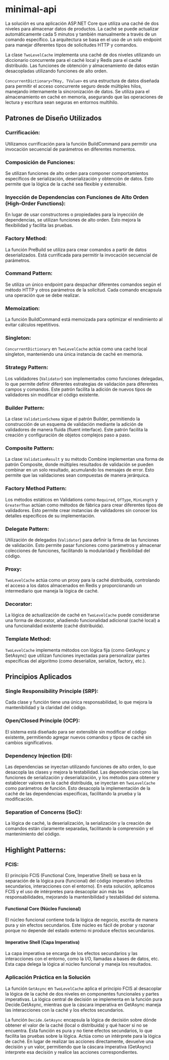# minimal-api

La solución es una aplicación ASP.NET Core que utiliza una caché de dos niveles para almacenar datos de productos. La caché se puede actualizar automáticamente cada 5 minutos y también manualmente a través de un comando específico. La arquitectura se basa en el uso de un solo endpoint para manejar diferentes tipos de solicitudes HTTP y comandos.

La clase `TwoLevelCache` implementa una caché de dos niveles utilizando un diccionario concurrente para el caché local y Redis para el caché distribuido. Las funciones de obtención y almacenamiento de datos están desacopladas utilizando funciones de alto orden.

`ConcurrentDictionary<TKey, TValue>` es una estructura de datos diseñada para permitir el acceso concurrente seguro desde múltiples hilos, manejando internamente la sincronización de datos. Se utiliza para el almacenamiento en caché en memoria, asegurando que las operaciones de lectura y escritura sean seguras en entornos multihilo.

## Patrones de Diseño Utilizados

### Currificación:

Utilizamos currificación para la función BuildCommand para permitir una invocación secuencial de parámetros en diferentes momentos.

### Composición de Funciones:

Se utilizan funciones de alto orden para componer comportamientos específicos de serialización, deserialización y obtención de datos. Esto permite que la lógica de la caché sea flexible y extensible.

### Inyección de Dependencias con Funciones de Alto Orden (High-Order Functions):

En lugar de usar constructores o propiedades para la inyección de dependencias, se utilizan funciones de alto orden. Esto mejora la flexibilidad y facilita las pruebas.

### Factory Method:

La función PreBuild se utiliza para crear comandos a partir de datos deserializados. Está currificada para permitir la invocación secuencial de parámetros.

### Command Pattern:

Se utiliza un único endpoint para despachar diferentes comandos según el método HTTP y otros parámetros de la solicitud. Cada comando encapsula una operación que se debe realizar.

### Memoization:

La función BuildCommand está memoizada para optimizar el rendimiento al evitar cálculos repetitivos.

### Singleton:

`ConcurrentDictionary` en `TwoLevelCache` actúa como una caché local singleton, manteniendo una única instancia de caché en memoria.

### Strategy Pattern:

Los validadores (`Validator`) son implementados como funciones delegadas, lo que permite definir diferentes estrategias de validación para diferentes campos y comandos. Este patrón facilita la adición de nuevos tipos de validadores sin modificar el código existente.

### Builder Pattern:

La clase `ValidationSchema` sigue el patrón Builder, permitiendo la construcción de un esquema de validación mediante la adición de validadores de manera fluida (fluent interface). Este patrón facilita la creación y configuración de objetos complejos paso a paso.

### Composite Pattern:

La clase `ValidationResult` y su método Combine implementan una forma de patrón Composite, donde múltiples resultados de validación se pueden combinar en un solo resultado, acumulando los mensajes de error. Esto permite que las validaciones sean compuestas de manera jerárquica.

### Factory Method Pattern:

Los métodos estáticos en Validations como `Required`, `OfType`, `MinLength` y `GreaterThan` actúan como métodos de fábrica para crear diferentes tipos de validadores. Esto permite crear instancias de validadores sin conocer los detalles específicos de su implementación.

### Delegate Pattern:

Utilización de delegados (`Validator`) para definir la firma de las funciones de validación. Esto permite pasar funciones como parámetros y almacenar colecciones de funciones, facilitando la modularidad y flexibilidad del código.

### Proxy:

`TwoLevelCache` actúa como un proxy para la caché distribuida, controlando el acceso a los datos almacenados en Redis y proporcionando un intermediario que maneja la lógica de caché.

### Decorator:

La lógica de actualización de caché en `TwoLevelCache` puede considerarse una forma de decorator, añadiendo funcionalidad adicional (caché local) a una funcionalidad existente (caché distribuida).

### Template Method:

`TwoLevelCache` implementa métodos con lógica fija (como GetAsync y SetAsync) que utilizan funciones inyectadas para personalizar partes específicas del algoritmo (como deserialize, serialize, factory, etc.).

## Principios Aplicados

### Single Responsibility Principle (SRP):

Cada clase y función tiene una única responsabilidad, lo que mejora la mantenibilidad y la claridad del código.

### Open/Closed Principle (OCP):

El sistema está diseñado para ser extensible sin modificar el código existente, permitiendo agregar nuevos comandos y tipos de caché sin cambios significativos.

### Dependency Injection (DI):

Las dependencias se inyectan utilizando funciones de alto orden, lo que desacopla las clases y mejora la testabilidad. Las dependencias como las funciones de serialización y deserialización, y los métodos para obtener y establecer valores en la caché distribuida, se inyectan en `TwoLevelCache` como parámetros de función. Esto desacopla la implementación de la caché de las dependencias específicas, facilitando la prueba y la modificación.

### Separation of Concerns (SoC):

La lógica de caché, la deserialización, la serialización y la creación de comandos están claramente separadas, facilitando la comprensión y el mantenimiento del código.

## Highlight Patterns:

### FCIS:

El principio FCIS (Functional Core, Imperative Shell) se basa en la separación de la lógica pura (funcional) del código imperativo (efectos secundarios, interacciones con el entorno). En esta solución, aplicamos FCIS y el uso de intérpretes para desacoplar aún más las responsabilidades, mejorando la mantenibilidad y testabilidad del sistema.

#### Functional Core (Núcleo Funcional)

El núcleo funcional contiene toda la lógica de negocio, escrita de manera pura y sin efectos secundarios. Este núcleo es fácil de probar y razonar porque no depende del estado externo ni produce efectos secundarios.

#### Imperative Shell (Capa Imperativa)

La capa imperativa se encarga de los efectos secundarios y las interacciones con el entorno, como la I/O, llamadas a bases de datos, etc. Esta capa delega la lógica al núcleo funcional y maneja los resultados.

### Aplicación Práctica en la Solución

La función `GetAsync` en `TwoLevelCache` aplica el principio FCIS al desacoplar la lógica de la caché de dos niveles en componentes funcionales y partes imperativas. La lógica central de decisión se implementa en la función pura Decide.GetAsync, mientras que la cáscara imperativa en GetAsync maneja las interacciones con la caché y los efectos secundarios.

La función `Decide.GetAsync` encapsula la lógica de decisión sobre dónde obtener el valor de la caché (local o distribuida) y qué hacer si no se encuentra. Esta función es pura y no tiene efectos secundarios, lo que facilita las pruebas sobre la lógica. Actúa como un intérprete para la lógica de caché. En lugar de realizar las acciones directamente, devuelve una decisión y un valor, permitiendo que la cáscara imperativa (GetAsync) interprete esa decisión y realice las acciones correspondientes.